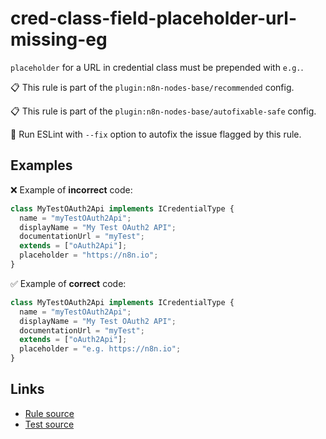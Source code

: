 [//]: # "File generated from a template. Do not edit this file directly."

# cred-class-field-placeholder-url-missing-eg

`placeholder` for a URL in credential class must be prepended with `e.g.`.

📋 This rule is part of the `plugin:n8n-nodes-base/recommended` config.

📋 This rule is part of the `plugin:n8n-nodes-base/autofixable-safe` config.

🔧 Run ESLint with `--fix` option to autofix the issue flagged by this rule.

## Examples

❌ Example of **incorrect** code:

```js
class MyTestOAuth2Api implements ICredentialType {
  name = "myTestOAuth2Api";
  displayName = "My Test OAuth2 API";
  documentationUrl = "myTest";
  extends = ["oAuth2Api"];
  placeholder = "https://n8n.io";
}
```

✅ Example of **correct** code:

```js
class MyTestOAuth2Api implements ICredentialType {
  name = "myTestOAuth2Api";
  displayName = "My Test OAuth2 API";
  documentationUrl = "myTest";
  extends = ["oAuth2Api"];
  placeholder = "e.g. https://n8n.io";
}
```

## Links

- [Rule source](../../lib/rules/cred-class-field-placeholder-url-missing-eg.ts)
- [Test source](../../tests/cred-class-field-placeholder-url-missing-eg.test.ts)
